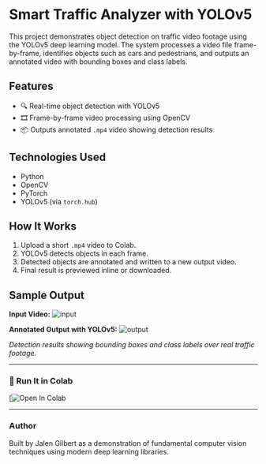 # Smart Traffic Analyzer with YOLOv5

This project demonstrates object detection on traffic video footage using the YOLOv5 deep learning model. The system processes a video file frame-by-frame, identifies objects such as cars and pedestrians, and outputs an annotated video with bounding boxes and class labels.

## Features
- 🔍 Real-time object detection with YOLOv5
- 🎞️ Frame-by-frame video processing using OpenCV
- 📦 Outputs annotated `.mp4` video showing detection results

## Technologies Used
- Python
- OpenCV
- PyTorch
- YOLOv5 (via `torch.hub`)

## How It Works
1. Upload a short `.mp4` video to Colab.
2. YOLOv5 detects objects in each frame.
3. Detected objects are annotated and written to a new output video.
4. Final result is previewed inline or downloaded.



## Sample Output

**Input Video:**
![input](assets/traffic_input_gif.gif)

**Annotated Output with YOLOv5:**
![output](assets/yolo_output_gif.gif)

*Detection results showing bounding boxes and class labels over real traffic footage.*

---

### 🚀 Run It in Colab
[![Open In Colab](https://colab.research.google.com/drive/1DP6W3bgCwbKlj6UQw8aJOKavvJw8cfBW?usp=sharing)

---

### Author
Built by Jalen Gilbert as a demonstration of fundamental computer vision techniques using modern deep learning libraries.